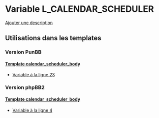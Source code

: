 # Variable L_CALENDAR_SCHEDULER
[Ajouter une description](https://fa-tvars.appspot.com/var/L_CALENDAR_SCHEDULER)

## Utilisations dans les templates

### Version PunBB

#### [Template calendar_scheduler_body](punbb/calendar_scheduler_body.md)
* [Variable &agrave; la ligne 23](../punbb/calendar_scheduler_body.tpl#L23)

### Version phpBB2

#### [Template calendar_scheduler_body](subsilver/calendar_scheduler_body.md)
* [Variable &agrave; la ligne 4](../subsilver/calendar_scheduler_body.tpl#L4)